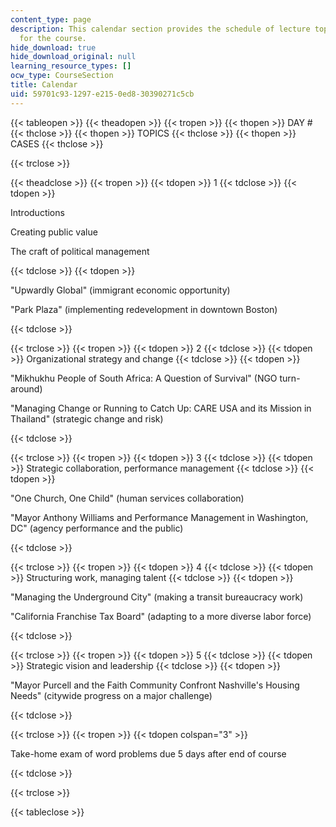 ```yaml
---
content_type: page
description: This calendar section provides the schedule of lecture topics and cases
  for the course.
hide_download: true
hide_download_original: null
learning_resource_types: []
ocw_type: CourseSection
title: Calendar
uid: 59701c93-1297-e215-0ed8-30390271c5cb
---
```


{{< tableopen >}}
{{< theadopen >}}
{{< tropen >}}
{{< thopen >}}
DAY #
{{< thclose >}}
{{< thopen >}}
TOPICS
{{< thclose >}}
{{< thopen >}}
CASES
{{< thclose >}}

{{< trclose >}}

{{< theadclose >}}
{{< tropen >}}
{{< tdopen >}}
1
{{< tdclose >}}
{{< tdopen >}}


Introductions

Creating public value

The craft of political management


{{< tdclose >}}
{{< tdopen >}}


"Upwardly Global" (immigrant economic opportunity)

"Park Plaza" (implementing redevelopment in downtown Boston)


{{< tdclose >}}

{{< trclose >}}
{{< tropen >}}
{{< tdopen >}}
2
{{< tdclose >}}
{{< tdopen >}}
Organizational strategy and change
{{< tdclose >}}
{{< tdopen >}}


"Mikhukhu People of South Africa: A Question of Survival" (NGO turn-around)

"Managing Change or Running to Catch Up: CARE USA and its Mission in Thailand" (strategic change and risk)


{{< tdclose >}}

{{< trclose >}}
{{< tropen >}}
{{< tdopen >}}
3
{{< tdclose >}}
{{< tdopen >}}
Strategic collaboration, performance management
{{< tdclose >}}
{{< tdopen >}}


"One Church, One Child" (human services collaboration)

"Mayor Anthony Williams and Performance Management in Washington, DC" (agency performance and the public)


{{< tdclose >}}

{{< trclose >}}
{{< tropen >}}
{{< tdopen >}}
4
{{< tdclose >}}
{{< tdopen >}}
Structuring work, managing talent
{{< tdclose >}}
{{< tdopen >}}


"Managing the Underground City" (making a transit bureaucracy work)

"California Franchise Tax Board" (adapting to a more diverse labor force)


{{< tdclose >}}

{{< trclose >}}
{{< tropen >}}
{{< tdopen >}}
5
{{< tdclose >}}
{{< tdopen >}}
Strategic vision and leadership
{{< tdclose >}}
{{< tdopen >}}


"Mayor Purcell and the Faith Community Confront Nashville's Housing Needs" (citywide progress on a major challenge)


{{< tdclose >}}

{{< trclose >}}
{{< tropen >}}
{{< tdopen colspan="3" >}}


Take-home exam of word problems due 5 days after end of course


{{< tdclose >}}

{{< trclose >}}

{{< tableclose >}}